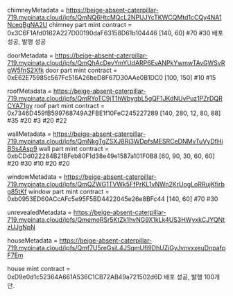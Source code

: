 chimneyMetadata = https://beige-absent-caterpillar-719.mypinata.cloud/ipfs/QmNQ6HtcMQcL2NPUJYcTKWCQMtd1cCQy4NA1NceqBgNA2U
chimney part mint contract = 0x3C6F1Afd0162A227D00190daF63158D61b104446
[140, 60] #70 #30
배포 성공, 발행 성공

doorMetadata = https://beige-absent-caterpillar-719.mypinata.cloud/ipfs/QmQhAcDevYmYUdARP6EvANPkYwmwTAvGWSvRgW5fnS2Xfk
door part mint contract = 0xE62E75985c567Fc516A26beD8F67D30AAe0B1DC0
[100, 150] #10 #15

roofMetadata = https://beige-absent-caterpillar-719.mypinata.cloud/ipfs/QmRYoTC9jT1hWbygbL5gQF1JKdNUvPuz1PZrDQRCYA71gy
roof part mint contract = 0x7346D459fB599768749A2FBE1f10FeC245227289
[140, 280, 12, 80, 88] #35 #20 #3 #20 #22

wallMetadata = https://beige-absent-caterpillar-719.mypinata.cloud/ipfs/QmNkgTgZSXJ8Rj3WDpfsMESRCeDNMvTuVyDfHiBSs4Asp9
wall part mint contract = 0xbCDd022284B21BFeb80F1d38e49e1587a101F0B8
[60, 90, 30, 60, 60] #20 #30 #10 #20 #20

windowMetadata = https://beige-absent-caterpillar-719.mypinata.cloud/ipfs/QmQZWG1TVWk5FfPrKL1vNWn2KrUogLoRRujKfirbg85tKf
window part mint contract = 0xb0953ED60ACcAFc5e95F5BD4422045e26e8BFc44
[140, 60] #70 #30

unrevealedMetadata = https://beige-absent-caterpillar-719.mypinata.cloud/ipfs/QmemoRSr5KtZk1hvNG9X1kLk4US3HWyxkCJYQNtzUJgNpN

houseMetadata = https://beige-absent-caterpillar-719.mypinata.cloud/ipfs/Qmf7U5reGsiL4JSqmUfi9DhUZiGyJvnvxxeuDnpafpF7Em

house mint contract = 0xD9e0d1c52364A661A536C1CB72AB49a721502d6D
배포 성공, 발행 100개만.

<!-- [contracts] -->
